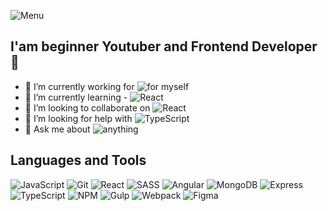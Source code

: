 ![Menu](https://daniilk.eu/logo1.png)

## I'am beginner Youtuber and Frontend Developer 👋

- 🔭 I’m currently working for ![for myself](https://img.shields.io/badge/-For_Myself-blue)
- 🌱 I’m currently learning - ![React](https://img.shields.io/badge/-React-important)
- 👯 I’m looking to collaborate on ![React](https://img.shields.io/badge/-React-blue)
- 🤔 I’m looking for help with ![TypeScript](https://img.shields.io/badge/-TypeScript-important)
- 💬 Ask me about ![anything](https://img.shields.io/badge/-anything-blue)

## Languages and Tools

![JavaScript](https://img.shields.io/badge/-JavaScript-important?style=for-the-badge&logo=JavaScript)
![Git](https://img.shields.io/badge/-Git-blue?style=for-the-badge&logo=Git)
![React](https://img.shields.io/badge/-React-important?style=for-the-badge&logo=React)
![SASS](https://img.shields.io/badge/-SASS-blue?style=for-the-badge&logo=SASS)
![Angular](https://img.shields.io/badge/-Angular-lightgrey?style=for-the-badge&logo=Angular)
![MongoDB](https://img.shields.io/badge/-MongoDB-important?style=for-the-badge&logo=MongoDB)
![Express](https://img.shields.io/badge/-Express-lightgrey?style=for-the-badge&logo=Express)
![TypeScript](https://img.shields.io/badge/-TypeScript-important?style=for-the-badge&logo=TypeScript)
![NPM](https://img.shields.io/badge/-NPM-important?style=for-the-badge&logo=NPM)
![Gulp](https://img.shields.io/badge/-Gulp-blue?style=for-the-badge&logo=Gulp)
![Webpack](https://img.shields.io/badge/-Webpack-important?style=for-the-badge&logo=Webpack)
![Figma](https://img.shields.io/badge/-Figma-9cf?style=for-the-badge&logo=Figma)
